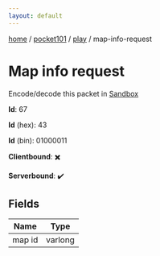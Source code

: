 ```yaml
---
layout: default
---
```


[home](/)  /  [pocket101](/protocol/pocket101)  /  [play](/protocol/pocket101/play)  /  map-info-request

# Map info request

Encode/decode this packet in [Sandbox](../../../sandbox/pocket101#play.map_info_request)

**Id**: 67

**Id** (hex): 43

**Id** (bin): 01000011

**Clientbound**: ✖️

**Serverbound**: ✔️

## Fields

Name | Type
---|---
map id | varlong
